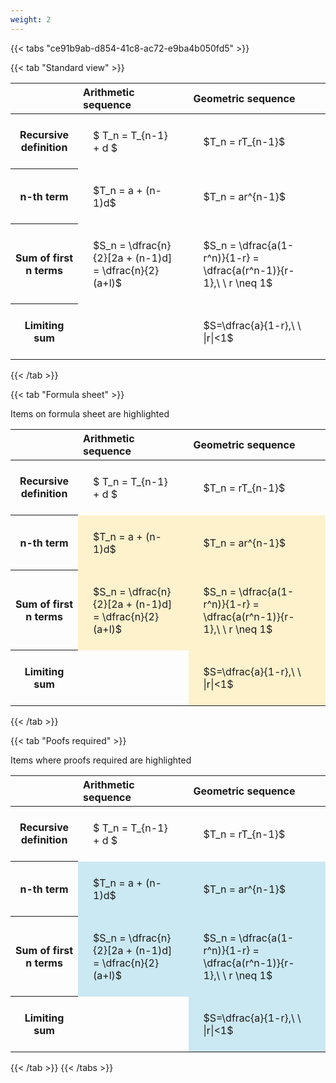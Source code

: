 ```yaml
---
weight: 2
---
```


{{< tabs "ce91b9ab-d854-41c8-ac72-e9ba4b050fd5" >}}

{{< tab "Standard view" >}}

<style type="text/css">
#T_c605b th.col_heading {
  text-align: left;
  font-size: 1em;
}
#T_c605b td {
  text-align: left;
  font-size: 1em;
  padding: 1.5em;
}
</style>
<table id="T_c605b">
  <thead>
    <tr>
      <th class="blank level0" >&nbsp;</th>
      <th id="T_c605b_level0_col0" class="col_heading level0 col0" >Arithmetic sequence</th>
      <th id="T_c605b_level0_col1" class="col_heading level0 col1" >Geometric sequence</th>
    </tr>
  </thead>
  <tbody>
    <tr>
      <th id="T_c605b_level0_row0" class="row_heading level0 row0" >Recursive definition</th>
      <td id="T_c605b_row0_col0" class="data row0 col0" >$ T_n = T_{n-1} + d $</td>
      <td id="T_c605b_row0_col1" class="data row0 col1" >$T_n = rT_{n-1}$</td>
    </tr>
    <tr>
      <th id="T_c605b_level0_row1" class="row_heading level0 row1" >n-th term</th>
      <td id="T_c605b_row1_col0" class="data row1 col0" >$T_n = a + (n-1)d$</td>
      <td id="T_c605b_row1_col1" class="data row1 col1" >$T_n = ar^{n-1}$</td>
    </tr>
    <tr>
      <th id="T_c605b_level0_row2" class="row_heading level0 row2" >Sum of first n terms</th>
      <td id="T_c605b_row2_col0" class="data row2 col0" >$S_n = \dfrac{n}{2}[2a + (n-1)d] = \dfrac{n}{2}(a+l)$</td>
      <td id="T_c605b_row2_col1" class="data row2 col1" >$S_n = \dfrac{a(1-r^n)}{1-r} = \dfrac{a(r^n-1)}{r-1},\ \  r \neq 1$</td>
    </tr>
    <tr>
      <th id="T_c605b_level0_row3" class="row_heading level0 row3" >Limiting sum</th>
      <td id="T_c605b_row3_col0" class="data row3 col0" ></td>
      <td id="T_c605b_row3_col1" class="data row3 col1" >$S=\dfrac{a}{1-r},\ \ |r|<1$</td>
    </tr>
  </tbody>
</table>
{{< /tab >}}

{{< tab "Formula sheet" >}}

Items on formula sheet are highlighted 
<br>
<style type="text/css">
#T_4ea18 th.col_heading {
  text-align: left;
  font-size: 1em;
}
#T_4ea18 td {
  text-align: left;
  font-size: 1em;
  padding: 1.5em;
}
#T_4ea18_row0_col0, #T_4ea18_row0_col1, #T_4ea18_row3_col0 {
  background-color: rgba(0,0,0,0);
}
#T_4ea18_row1_col0, #T_4ea18_row1_col1, #T_4ea18_row2_col0, #T_4ea18_row2_col1, #T_4ea18_row3_col1 {
  background-color: rgba(255,194,10, 0.2);
}
</style>
<table id="T_4ea18">
  <thead>
    <tr>
      <th class="blank level0" >&nbsp;</th>
      <th id="T_4ea18_level0_col0" class="col_heading level0 col0" >Arithmetic sequence</th>
      <th id="T_4ea18_level0_col1" class="col_heading level0 col1" >Geometric sequence</th>
    </tr>
  </thead>
  <tbody>
    <tr>
      <th id="T_4ea18_level0_row0" class="row_heading level0 row0" >Recursive definition</th>
      <td id="T_4ea18_row0_col0" class="data row0 col0" >$ T_n = T_{n-1} + d $</td>
      <td id="T_4ea18_row0_col1" class="data row0 col1" >$T_n = rT_{n-1}$</td>
    </tr>
    <tr>
      <th id="T_4ea18_level0_row1" class="row_heading level0 row1" >n-th term</th>
      <td id="T_4ea18_row1_col0" class="data row1 col0" >$T_n = a + (n-1)d$</td>
      <td id="T_4ea18_row1_col1" class="data row1 col1" >$T_n = ar^{n-1}$</td>
    </tr>
    <tr>
      <th id="T_4ea18_level0_row2" class="row_heading level0 row2" >Sum of first n terms</th>
      <td id="T_4ea18_row2_col0" class="data row2 col0" >$S_n = \dfrac{n}{2}[2a + (n-1)d] = \dfrac{n}{2}(a+l)$</td>
      <td id="T_4ea18_row2_col1" class="data row2 col1" >$S_n = \dfrac{a(1-r^n)}{1-r} = \dfrac{a(r^n-1)}{r-1},\ \  r \neq 1$</td>
    </tr>
    <tr>
      <th id="T_4ea18_level0_row3" class="row_heading level0 row3" >Limiting sum</th>
      <td id="T_4ea18_row3_col0" class="data row3 col0" ></td>
      <td id="T_4ea18_row3_col1" class="data row3 col1" >$S=\dfrac{a}{1-r},\ \ |r|<1$</td>
    </tr>
  </tbody>
</table>
{{< /tab >}}

{{< tab "Poofs required" >}}

Items where proofs required are highlighted 
<br>
<style type="text/css">
#T_a5026 th.col_heading {
  text-align: left;
  font-size: 1em;
}
#T_a5026 td {
  text-align: left;
  font-size: 1em;
  padding: 1.5em;
}
#T_a5026_row0_col0, #T_a5026_row0_col1, #T_a5026_row3_col0 {
  background-color: rgba(0,0,0,0);
}
#T_a5026_row1_col0, #T_a5026_row1_col1, #T_a5026_row2_col0, #T_a5026_row2_col1, #T_a5026_row3_col1 {
  background-color: rgba(0,150,200, 0.2);
}
</style>
<table id="T_a5026">
  <thead>
    <tr>
      <th class="blank level0" >&nbsp;</th>
      <th id="T_a5026_level0_col0" class="col_heading level0 col0" >Arithmetic sequence</th>
      <th id="T_a5026_level0_col1" class="col_heading level0 col1" >Geometric sequence</th>
    </tr>
  </thead>
  <tbody>
    <tr>
      <th id="T_a5026_level0_row0" class="row_heading level0 row0" >Recursive definition</th>
      <td id="T_a5026_row0_col0" class="data row0 col0" >$ T_n = T_{n-1} + d $</td>
      <td id="T_a5026_row0_col1" class="data row0 col1" >$T_n = rT_{n-1}$</td>
    </tr>
    <tr>
      <th id="T_a5026_level0_row1" class="row_heading level0 row1" >n-th term</th>
      <td id="T_a5026_row1_col0" class="data row1 col0" >$T_n = a + (n-1)d$</td>
      <td id="T_a5026_row1_col1" class="data row1 col1" >$T_n = ar^{n-1}$</td>
    </tr>
    <tr>
      <th id="T_a5026_level0_row2" class="row_heading level0 row2" >Sum of first n terms</th>
      <td id="T_a5026_row2_col0" class="data row2 col0" >$S_n = \dfrac{n}{2}[2a + (n-1)d] = \dfrac{n}{2}(a+l)$</td>
      <td id="T_a5026_row2_col1" class="data row2 col1" >$S_n = \dfrac{a(1-r^n)}{1-r} = \dfrac{a(r^n-1)}{r-1},\ \  r \neq 1$</td>
    </tr>
    <tr>
      <th id="T_a5026_level0_row3" class="row_heading level0 row3" >Limiting sum</th>
      <td id="T_a5026_row3_col0" class="data row3 col0" ></td>
      <td id="T_a5026_row3_col1" class="data row3 col1" >$S=\dfrac{a}{1-r},\ \ |r|<1$</td>
    </tr>
  </tbody>
</table>
{{< /tab >}}
{{< /tabs >}}